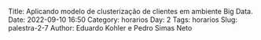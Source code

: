 Title: Aplicando modelo de clusterização de clientes em ambiente Big Data.
Date: 2022-09-10 16:50
Category: horarios
Day: 2
Tags: horarios
Slug: palestra-2-7
Author: Eduardo Kohler e Pedro Simas Neto
